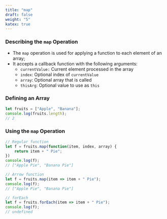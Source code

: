 ```yaml
---
title: "map"
draft: false
weight: "5"
katex: true
---
```


### Describing the `map` Operation
- The `map` operation is used for applying a function to each element of an array;
- It accepts a callback function with the following arguments:
	- `currentValue:` Current element processed in the array
	- `index`: Optional index of `currentValue`
	- `array`: Optional array that is called
	- `thisArg`: Optional value to use as `this`

### Defining an Array
```js
let fruits = ["Apple", "Banana"];
console.log(fruits.length);
// 2
```

### Using the `map` Operation
```js
// Regular function
let f = fruits.map(function(item, index, array) {
    return item + " Pie";
})
console.log(f);
// ["Apple Pie", "Banana Pie"]

// Arrow function
let f = fruits.map(item => item + " Pie");
console.log(f);
// ["Apple Pie", "Banana Pie"]

// forEach
let f = fruits.forEach(item => item + " Pie");
console.log(f);
// undefined
```
